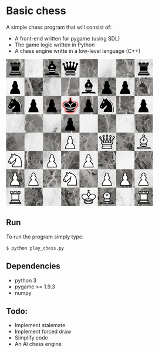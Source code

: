 # Basic chess
A simple chess program that will consist of:
* A front-end written for pygame (using SDL)
* The game logic written in Python
* A chess engine writte in a low-level language (C++)

![Chess board](https://github.com/3cHeLoN/basic-chess/blob/master/screen.png "Screenshot")

## Run
To run the program simply type:
```
$ python play_chess.py
```
## Dependencies
* python 3
* pygame >= 1.9.3
* numpy

## Todo:
* Implement stalemate
* Implement forced draw
* Simplify code
* An AI chess engine
